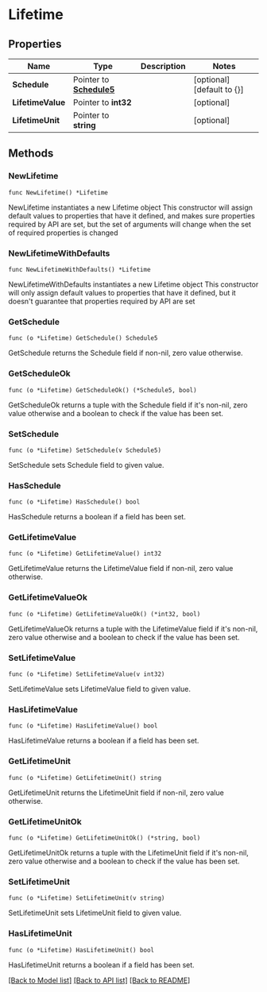 # Lifetime

## Properties

Name | Type | Description | Notes
------------ | ------------- | ------------- | -------------
**Schedule** | Pointer to [**Schedule5**](Schedule5.md) |  | [optional] [default to {}]
**LifetimeValue** | Pointer to **int32** |  | [optional] 
**LifetimeUnit** | Pointer to **string** |  | [optional] 

## Methods

### NewLifetime

`func NewLifetime() *Lifetime`

NewLifetime instantiates a new Lifetime object
This constructor will assign default values to properties that have it defined,
and makes sure properties required by API are set, but the set of arguments
will change when the set of required properties is changed

### NewLifetimeWithDefaults

`func NewLifetimeWithDefaults() *Lifetime`

NewLifetimeWithDefaults instantiates a new Lifetime object
This constructor will only assign default values to properties that have it defined,
but it doesn't guarantee that properties required by API are set

### GetSchedule

`func (o *Lifetime) GetSchedule() Schedule5`

GetSchedule returns the Schedule field if non-nil, zero value otherwise.

### GetScheduleOk

`func (o *Lifetime) GetScheduleOk() (*Schedule5, bool)`

GetScheduleOk returns a tuple with the Schedule field if it's non-nil, zero value otherwise
and a boolean to check if the value has been set.

### SetSchedule

`func (o *Lifetime) SetSchedule(v Schedule5)`

SetSchedule sets Schedule field to given value.

### HasSchedule

`func (o *Lifetime) HasSchedule() bool`

HasSchedule returns a boolean if a field has been set.

### GetLifetimeValue

`func (o *Lifetime) GetLifetimeValue() int32`

GetLifetimeValue returns the LifetimeValue field if non-nil, zero value otherwise.

### GetLifetimeValueOk

`func (o *Lifetime) GetLifetimeValueOk() (*int32, bool)`

GetLifetimeValueOk returns a tuple with the LifetimeValue field if it's non-nil, zero value otherwise
and a boolean to check if the value has been set.

### SetLifetimeValue

`func (o *Lifetime) SetLifetimeValue(v int32)`

SetLifetimeValue sets LifetimeValue field to given value.

### HasLifetimeValue

`func (o *Lifetime) HasLifetimeValue() bool`

HasLifetimeValue returns a boolean if a field has been set.

### GetLifetimeUnit

`func (o *Lifetime) GetLifetimeUnit() string`

GetLifetimeUnit returns the LifetimeUnit field if non-nil, zero value otherwise.

### GetLifetimeUnitOk

`func (o *Lifetime) GetLifetimeUnitOk() (*string, bool)`

GetLifetimeUnitOk returns a tuple with the LifetimeUnit field if it's non-nil, zero value otherwise
and a boolean to check if the value has been set.

### SetLifetimeUnit

`func (o *Lifetime) SetLifetimeUnit(v string)`

SetLifetimeUnit sets LifetimeUnit field to given value.

### HasLifetimeUnit

`func (o *Lifetime) HasLifetimeUnit() bool`

HasLifetimeUnit returns a boolean if a field has been set.


[[Back to Model list]](../README.md#documentation-for-models) [[Back to API list]](../README.md#documentation-for-api-endpoints) [[Back to README]](../README.md)


